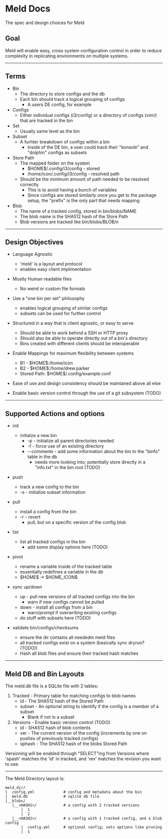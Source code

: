 
# Meld Docs

The spec and design choices for Meld

## Goal

Meld will enable easy, cross system configuration control in order to reduce complexity in replicating environments on multiple systems.
___

## Terms

* Bin
  * The directory to store configs and the db
  * Each bin should track a logical grouping of configs
    * A users DE config, for example
* Configs
  * Either individual configs (i3/config) or a directory of configs (vim/) that are tracked in the bin
* Set
  * Usually same level as the bin
* Subset
  * A furhter breakdown of configs within a bin
    * Inside of the DE bin, a user could track their "konsole" and "dolphin" configs as subsets
* Store Path
  * The mapped folder on the system
    * \$HOME\$/.config/i3/config - stored
    * /home/icon/.config/i3/config - resolved path
  * Should be the minimum amount of path needed to be resolved correctly
    * This is to avoid having a bunch of variables
    * Since configs are stored similarly once you get to the package setup, the "prefix" is the only part that needs mapping
* Blob
  * The name of a tracked config, stored in bin/blobs/NAME
  * The blob name is the SHA512 hash of the Store Path
  * Blob versions are tracked like bin/blobs/BLOB/n

___

## Design Objectives

* Language Agnostic
  * 'meld' is a layout and protocol
  * enables easy client implimentation

* Mostly Human readable files
  * No weird or custom file formats
* Use a "one bin per set" philosophy
  * enables logical grouping of similar configs
  * subsets can be used for further control

* Structured in a way that is client agnostic, or easy to serve
  * Should be able to work behind a SSH or HTTP proxy
  * Should also be able to operate directly out of a bin's directory
  * Bins created with different clients should be interoperable
* Enable Mappings for maximum flexibility between systems
  * B1 - \$HOME\$:/home/icon
  * B2 - \$HOME\$:/home/drew.parker
  * Stored Path: \$HOME\$/.config/example.conf
* Ease of use and design consistency should be maintaned above all else
* Enable basic version control through the use of a git subsystem (TODO)

___

## Supported Actions and options

* init
  * initialze a new bin
    * -p - initialize all parent directories needed
    * -f - force use of an existing directory
    * --comments - add some information about the bin to the "binfo" table in the db
      * needs more looking into; potentially store directly in a "info.txt" in the bin root (TODO)

* push
  * track a new config to the bin
  * -s - initialize subset information
* pull
  * install a config from the bin
  * -r - revert
    * pull, but on a specific version of the config blob
* list
  * list all tracked configs in the bin
    * add some display options here (TODO)
* pivot
  * rename a variable inside of the tracked table
  * essentially redefines a variable in the db
  * \$HOME\$ -> \$HOME_ICON\$
* sync up/down
  * up - pull new versions of all tracked configs into the bin
    * warn if new configs cannot be pulled
  * down - install all configs from a bin
    * warn/prompt if overwriting existing configs
  * do stuff with subsets here (TODO)
* validate bin/configs/checksums
  * ensure the dir contains all neededm meld files
  * all tracked configs exist on a system (basically sync dryrun? (TODO))
  * Hash all blob files and ensure their tracked hash matches

___

## Meld DB and Bin Layouts

The meld.db file is a SQLite file with 2 tables:

1. Tracked - Primary table for matching configs to blob names
    * id - The SHA512 hash of the Stored Path
    * subset - An optional string to identify if the config is a member of a subset
        * Blank if not in a subset
2. Versions - Enable basic version control (TODO)
    * id - SHA512 hash of blob contents
    * ver - The current version of the config (increments by one on pushes of previously tracked configs)
    * sphash - The SHA512 hash of the blobs Stored Path

Versioning will be enabled through "SELECT"ing from Versions where 'spash' matches the 'id' in tracked, and 'rev' matches the revision you want to use.
___
The Meld Directory layout is:

```
meld_dir/
|  config.yml             # config and metadata about the bin
|  meld.db                # sqlite db file
|__blobs/
   |__<HASH1>/            # a config with 2 tracked versions
       |  1
       |  2
   |__<HASH2>/            # a config with 1 tracked config, and a blob config
       |  config.yml      # optional config; sets options like pruning
       |  1               
```
